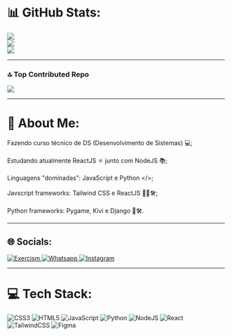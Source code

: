 # 📊 GitHub Stats:
![](https://github-readme-stats.vercel.app/api?username=Sr-Alex&theme=slateorange&hide_border=true&include_all_commits=true&count_private=false)<br/>
![](https://github-readme-streak-stats.herokuapp.com/?user=Sr-Alex&theme=slateorange&hide_border=true)<br/>
![](https://github-readme-stats.vercel.app/api/top-langs/?username=Sr-Alex&theme=slateorange&hide_border=true&include_all_commits=true&count_private=false&layout=compact)

---

### 🔝 Top Contributed Repo
![](https://github-contributor-stats.vercel.app/api?username=Sr-Alex&limit=5&theme=gruvbox&combine_all_yearly_contributions=true)

---

# 💫 About Me:
Fazendo curso técnico de DS (Desenvolvimento de Sistemas) 💻;<br> <br>Estudando atualmente ReactJS ⚛️ junto com NodeJS 📚; <br><br>Linguagens "dominadas": JavaScript e Python </>;<br><br>Javscript frameworks: Tailwind CSS e ReactJS 👩‍💻🛠;<br><br>Python frameworks: Pygame, Kivi e Django 🐍🛠.

---

## 🌐 Socials:
[![Exercism](https://img.shields.io/badge/Exercism%20-%20%232e27b8?logo=exercism&link=https%3A%2F%2Fexercism.org%2Fprofiles%2FSrAlexN64)
](https://exercism.org/profiles/SrAlexN64) [![Whatsapp](https://img.shields.io/badge/Whatsapp%20-%20%23128C7E?logo=whatsapp&link=https%3A%2F%2Fwa.me%2F5581993702088)
](https://wa.me/5581984258730) [![Instagram](https://img.shields.io/badge/Instagram-%23E4405F.svg?logo=Instagram&logoColor=white)](https://instagram.com/https://www.instagram.com/sr_alex64/) 

---

# 💻 Tech Stack:
![CSS3](https://img.shields.io/badge/css3-%231572B6.svg?style=for-the-badge&logo=css3&logoColor=white) ![HTML5](https://img.shields.io/badge/html5-%23E34F26.svg?style=for-the-badge&logo=html5&logoColor=white) ![JavaScript](https://img.shields.io/badge/javascript-%23323330.svg?style=for-the-badge&logo=javascript&logoColor=%23F7DF1E) ![Python](https://img.shields.io/badge/python-3670A0?style=for-the-badge&logo=python&logoColor=ffdd54) ![NodeJS](https://img.shields.io/badge/node.js-6DA55F?style=for-the-badge&logo=node.js&logoColor=white) ![React](https://img.shields.io/badge/react-%2320232a.svg?style=for-the-badge&logo=react&logoColor=%2361DAFB) ![TailwindCSS](https://img.shields.io/badge/tailwindcss-%2338B2AC.svg?style=for-the-badge&logo=tailwind-css&logoColor=white) ![Figma](https://img.shields.io/badge/figma-%23F24E1E.svg?style=for-the-badge&logo=figma&logoColor=white)

<!-- Proudly created with GPRM ( https://gprm.itsvg.in ) -->
